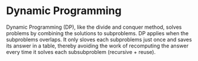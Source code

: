 # Dynamic Programming

Dynamic Programming (DP), like the divide and conquer method, solves problems by combining the solutions to  subproblems. DP applies when the subproblems overlaps. It only sloves each subproblems just once and saves its answer in a table, thereby avoiding the  work of recomputing the answer every time it solves each subsubproblem (recursive + reuse). 
